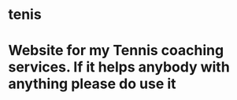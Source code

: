 # tenis

# Website for my Tennis coaching services. If it helps anybody with anything please do use it